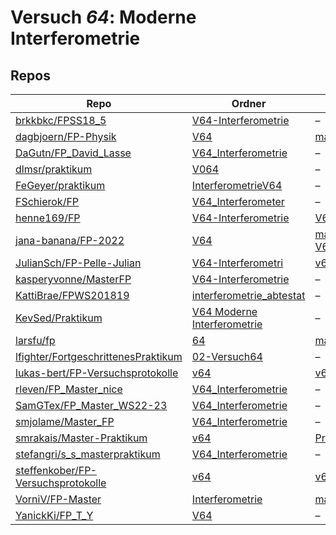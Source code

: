 # Versuch *64*: Moderne Interferometrie

## Repos

|                                       Repo                                       |                                                    Ordner                                                    |                                                                                                                                    PDFs                                                                                                                                     |
|----------------------------------------------------------------------------------|--------------------------------------------------------------------------------------------------------------|-----------------------------------------------------------------------------------------------------------------------------------------------------------------------------------------------------------------------------------------------------------------------------|
|[brkkbkc/FPSS18_5](../repo/brkkbkc/FPSS18_5)                                      |[V64-Interferometrie](https://github.com/brkkbkc/FPSS18_5/tree/master/V64-Interferometrie)                    |–                                                                                                                                                                                                                                                                            |
|[dagbjoern/FP-Physik](../repo/dagbjoern/FP-Physik)                                |[V64](https://github.com/dagbjoern/FP-Physik/tree/master/V64)                                                 |[main.pdf](https://docs.google.com/viewer?url=https://raw.githubusercontent.com/NicoWeio/awesome-ap-pdfs/main/dagbjoern%E2%88%95FP-Physik/64/main.pdf) \*                                                                                                                    |
|[DaGutn/FP_David_Lasse](../repo/DaGutn/FP_David_Lasse)                            |[V64_Interferometrie](https://github.com/DaGutn/FP_David_Lasse/tree/main/V64_Interferometrie)                 |–                                                                                                                                                                                                                                                                            |
|[dlmsr/praktikum](../repo/dlmsr/praktikum)                                        |[V064](https://github.com/dlmsr/praktikum/tree/master/V064)                                                   |–                                                                                                                                                                                                                                                                            |
|[FeGeyer/praktikum](../repo/FeGeyer/praktikum)                                    |[InterferometrieV64](https://github.com/FeGeyer/praktikum/tree/master/BFP/InterferometrieV64)                 |–                                                                                                                                                                                                                                                                            |
|[FSchierok/FP](../repo/FSchierok/FP)                                              |[V64_Interferometer](https://github.com/FSchierok/FP/tree/master/V64_Interferometer)                          |–                                                                                                                                                                                                                                                                            |
|[henne169/FP](../repo/henne169/FP)                                                |[V64-Interferometrie](https://github.com/henne169/FP/tree/master/V64-Interferometrie)                         |[V64.pdf](https://docs.google.com/viewer?url=https://raw.githubusercontent.com/henne169/FP/master/V64-Interferometrie/V64.pdf)                                                                                                                                               |
|[jana-banana/FP-2022](../repo/jana-banana/FP-2022)                                |[V64](https://github.com/jana-banana/FP-2022/tree/main/V64)                                                   |[main.pdf](https://docs.google.com/viewer?url=https://raw.githubusercontent.com/jana-banana/FP-2022/main/V64/build/main.pdf)<br/>[V64_Abtestat.pdf](https://docs.google.com/viewer?url=https://raw.githubusercontent.com/jana-banana/FP-2022/main/V64/build/V64_Abtestat.pdf)|
|[JulianSch/FP-Pelle-Julian](../repo/JulianSch/FP-Pelle-Julian)                    |[V64-Interferometri](https://github.com/JulianSch/FP-Pelle-Julian/tree/master/V64-Interferometri)             |[v64.pdf](https://docs.google.com/viewer?url=https://raw.githubusercontent.com/JulianSch/FP-Pelle-Julian/master/Altprotokolle_nYR/v64.pdf)                                                                                                                                   |
|[kasperyvonne/MasterFP](../repo/kasperyvonne/MasterFP)                            |[V64-Interferometrie](https://github.com/kasperyvonne/MasterFP/tree/master/V64-Interferometrie)               |–                                                                                                                                                                                                                                                                            |
|[KattiBrae/FPWS201819](../repo/KattiBrae/FPWS201819)                              |[interferometrie_abtestat](https://github.com/KattiBrae/FPWS201819/tree/master/MA_FP/interferometrie_abtestat)|–                                                                                                                                                                                                                                                                            |
|[KevSed/Praktikum](../repo/KevSed/Praktikum)                                      |[V64 Moderne Interferometrie](https://github.com/KevSed/Praktikum/tree/master/V64%20Moderne%20Interferometrie)|–                                                                                                                                                                                                                                                                            |
|[larsfu/fp](../repo/larsfu/fp)                                                    |[64](https://github.com/larsfu/fp/tree/master/64)                                                             |[main.pdf](https://docs.google.com/viewer?url=https://raw.githubusercontent.com/NicoWeio/awesome-ap-pdfs/main/larsfu%E2%88%95fp/64/main.pdf) \*                                                                                                                              |
|[lfighter/FortgeschrittenesPraktikum](../repo/lfighter/FortgeschrittenesPraktikum)|[02-Versuch64](https://github.com/lfighter/FortgeschrittenesPraktikum/tree/master/02-Versuch64)               |–                                                                                                                                                                                                                                                                            |
|[lukas-bert/FP-Versuchsprotokolle](../repo/lukas-bert/FP-Versuchsprotokolle)      |[v64](https://github.com/lukas-bert/FP-Versuchsprotokolle/tree/main/v64)                                      |[v64.pdf](https://docs.google.com/viewer?url=https://raw.githubusercontent.com/lukas-bert/FP-Versuchsprotokolle/main/v64/v64.pdf)                                                                                                                                            |
|[rleven/FP_Master_nice](../repo/rleven/FP_Master_nice)                            |[V64_Interferometrie](https://github.com/rleven/FP_Master_nice/tree/main/V64_Interferometrie)                 |–                                                                                                                                                                                                                                                                            |
|[SamGTex/FP_Master_WS22-23](../repo/SamGTex/FP_Master_WS22-23)                    |[V64_Interferometrie](https://github.com/SamGTex/FP_Master_WS22-23/tree/main/V64_Interferometrie)             |–                                                                                                                                                                                                                                                                            |
|[smjolame/Master_FP](../repo/smjolame/Master_FP)                                  |[V64_Interferometrie](https://github.com/smjolame/Master_FP/tree/main/V64_Interferometrie)                    |–                                                                                                                                                                                                                                                                            |
|[smrakais/Master-Praktikum](../repo/smrakais/Master-Praktikum)                    |[v64](https://github.com/smrakais/Master-Praktikum/tree/main/v64)                                             |[ProtokollV64_Overhoff_Korrektur.pdf](https://docs.google.com/viewer?url=https://raw.githubusercontent.com/smrakais/Master-Praktikum/main/v64/ProtokollV64_Overhoff_Korrektur.pdf)                                                                                           |
|[stefangri/s_s_masterpraktikum](../repo/stefangri/s_s_masterpraktikum)            |[V64_Interferometrie](https://github.com/stefangri/s_s_masterpraktikum/tree/master/V64_Interferometrie)       |–                                                                                                                                                                                                                                                                            |
|[steffenkober/FP-Versuchsprotokolle](../repo/steffenkober/FP-Versuchsprotokolle)  |[v64](https://github.com/steffenkober/FP-Versuchsprotokolle/tree/main/v64)                                    |[v64.pdf](https://docs.google.com/viewer?url=https://raw.githubusercontent.com/steffenkober/FP-Versuchsprotokolle/main/v64/v64.pdf)                                                                                                                                          |
|[VorniV/FP-Master](../repo/VorniV/FP-Master)                                      |[Interferometrie](https://github.com/VorniV/FP-Master/tree/master/Interferometrie)                            |[main.pdf](https://docs.google.com/viewer?url=https://raw.githubusercontent.com/VorniV/FP-Master/master/Interferometrie/main.pdf)                                                                                                                                            |
|[YanickKi/FP_T_Y](../repo/YanickKi/FP_T_Y)                                        |[V64](https://github.com/YanickKi/FP_T_Y/tree/main/V64)                                                       |–                                                                                                                                                                                                                                                                            |
